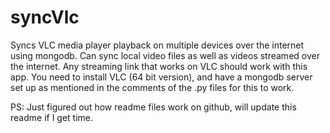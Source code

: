 # syncVlc
Syncs VLC media player playback on multiple devices over the internet using mongodb. Can sync local video files as well as videos streamed over the internet. Any streaming link that works on VLC should work with this app. You need to install VLC (64 bit version), and have a mongodb server set up as mentioned in the comments of the .py files for this to work.

PS: Just figured out how readme files work on github, will update this readme if I get time.
